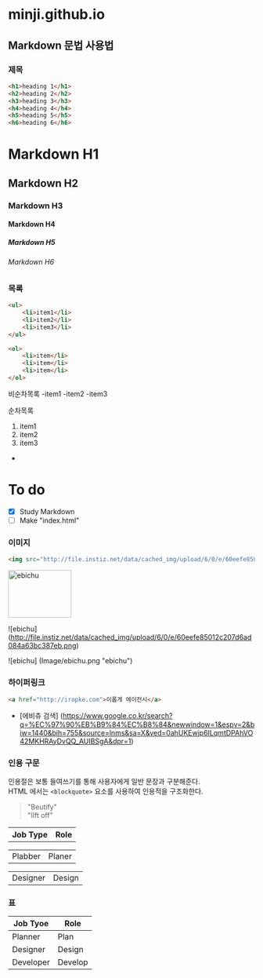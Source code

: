 # minji.github.io


<!-- #하나는 h1 
두개는 h2  -->

## Markdown 문법 사용법

### 제목 

```html
<h1>heading 1</h1>
<h2>heading 2</h2>
<h3>heading 3</h3>
<h4>heading 4</h4>
<h5>heading 5</h5>
<h6>heading 6</h6>
```

<!-- (```) 뜻은 화면에 내가 코드를 어떻게 썼는지 웹에서 보이게 해주는 기능이다. -->

# Markdown H1
## Markdown H2
### Markdown H3
#### Markdown H4
##### Markdown H5
###### Markdown H6

### 목록

<!-- 
ul>li{item$}*3 
>은 자식요소
$은 순차적으로 숫자를 내려가게 해줌 
*은 몇개 곱하기  -->

```html 
<ul>
	<li>item1</li>
	<li>item2</li>
	<li>item3</li>
</ul>

<ol>
	<li>item</li>
	<li>item</li>
	<li>item</li>
</ol>
```

<!-- 비순차목록은 - 으로만 하면 된다.   -->
비순차목록
-item1
-item2
-item3

<!-- 순차목록은 1. 만 쓰면 된다.  -->
순차목록 
1. item1
1. item2
1. item3

-

# To do
- [x] Study Markdown
- [ ] Make "index.html"

<!-- [ ] 안에 x 를 넣으면 바로 체크박스가 생김  -->

### 이미지

```html
<img src="http://file.instiz.net/data/cached_img/upload/6/0/e/60eefe85012c207d6ad084a63bc387eb.png" alt="ebichu">
```

<!-- 콘트롤 판넬 부르는게 cmmnd + shift + P
누르고 Emmet update image size 를 설치한다 
그리고 ctrl + shift + I 를 누르면 바로 이미지의 사이즈가 적어진다. -->

<!-- 숫자들 바로 나누기 곱하기 하려면 예를들어서> 300/3 을 쓰고 
수식을 붙이고 cmmnd + shift + Y 를 누르면 된다. -->

<img src="http://file.instiz.net/data/cached_img/upload/6/0/e/60eefe85012c207d6ad084a63bc387eb.png" alt="ebichu" width="128.67" height="97.33">

<!-- <!> 표 뒤에 () 괄호 안에 이미지 링크를 적으면 이미지가 나온다 [ ]대괄호 안에는 파일 이름을 적어야한다  -->

![ebichu] (http://file.instiz.net/data/cached_img/upload/6/0/e/60eefe85012c207d6ad084a63bc387eb.png)

![ebichu] (Image/ebichu.png "ebichu")

### 하이퍼링크

```html
<a href="http://iropke.com">이롭게 에이전시</a>
```

<!-- 그냥 링크만 보여주고 싶으면 그냥 웹 링크만 적으면 된다.  -->

- [에비츄 검색] (https://www.google.co.kr/search?q=%EC%97%90%EB%B9%84%EC%B8%84&newwindow=1&espv=2&biw=1440&bih=755&source=lnms&sa=X&ved=0ahUKEwjp6ILqmtDPAhVO42MKHRAyDvQQ_AUIBSgA&dpr=1)

### 인용 구문 

인용절은 보통 들여쓰기를 통해 사용자에게 일반 문장과 구분해준다.<br>
HTML 에서는 `<blockquote>` 요소를 사용하여 인용적을 구조화한다. 
<!-- ` ` 안에 코드문법을 쓰면 코드로 인식을 안한다  -->

> "Beutify"<br>
> "lIft off"

<!-- > 꺽새를 쓰고 " " 안에 쓰고 싶은 말을 쓰면 인용절로 나온다. -->

<table>
	<tr>
		<th>Job Type</th><th>Role</th>
	</tr>
</table>

<table>
	<tr>
		<td>Plabber</td><td>Planer</td>
	</tr>
</table>

<table>
	<tr>
		<td>Designer</td><td>Design</td>
	</tr>
</table>

### 표 
Job Tyoe | Role 
---|---
Planner | Plan
Designer | Design
Developer | Develop

